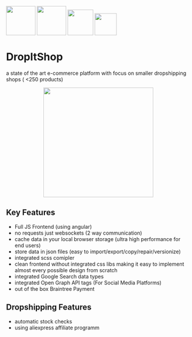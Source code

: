 <img src="https://material.angularjs.org/latest/img/icons/angular-logo.svg" height="80">
<img src="https://nodejs.org/static/images/logos/nodejs-new-pantone-black.png" height="80">
<img src="https://camo.githubusercontent.com/fc61dcbdb7a6e49d3adecc12194b24ab20dfa25b/68747470733a2f2f692e636c6f756475702e636f6d2f7a6659366c4c376546612d3330303078333030302e706e67" height="70">
<img src="http://cdn.socket.io/website/imgs/logo.svg" height="60">



# DropItShop
a state of the art e-commerce platform with focus on smaller dropshipping shops ( <250 products)

<img src="https://cdn.meme.am/cache/instances/folder969/500x/73154969.jpg" height="300" style="display: block; margin: auto;">

## Key Features
- Full JS Frontend (using angular)
- no requests just websockets (2 way communication)
- cache data in your local browser storage (ultra high performance for end users)
- store data in json files (easy to import/export/copy/repair/versionize)
- integrated scss comipler
- clean frontend without integrated css libs making it easy to implement almost every possible design from scratch
- integrated Google Search data types 
- integrated Open Graph API tags (For Social Media Platforms)
- out of the box Braintree Payment

## Dropshipping Features
- automatic stock checks
- using aliexpress affiliate programm
